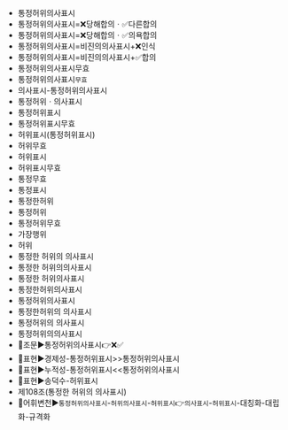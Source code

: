 - 통정허위의사표시
- 통정허위의사표시=❌당해합의ㆍ✅다른합의
- 통정허위의사표시=❌당해합의ㆍ✅의욕합의
- 통정허위의사표시=비진의의사표시+❌인식
- 통정허위의사표시=비진의의사표시+✅합의
- 통정허위의사표시무효
- 통정허위의사표시`무효`
- 의사표시-통정허위의사표시
- 통정허위ㆍ의사표시
- 통정허위표시
- 통정허위표시무효
- 허위표시(통정허위표시)
- 허위무효
- 허위표시
- 허위표시무효
- 통정무효
- 통정표시
- 통정한허위
- 통정허위
- 통정허위무효
- 가장행위
- 허위
- 통정한 허위의 의사표시
- 통정한 허위의의사표시
- 통정한 허위의사표시
- 통정한허위의사표시
- 통정허위의사표시
- 통정한허위의 의사표시
- 통정허위의 의사표시
- 통정허위의의사표시
- 📌조문▶️통정허위의사표시👉❌✅
- 📌표현▶️경제성-통정허위표시>>통정허위의사표시
- 📌표현▶️누적성-통정허위표시<<통정허위의사표시
- 📌표현▶️송덕수-허위표시
- 제108조(통정한 허위의 의사표시)
- 📌어휘변천▶️`통정허위의사표시`-`허위의사표시`-`허위표시`👉`의사표시`-`허위표시`-대칭화-대립화-규격화
